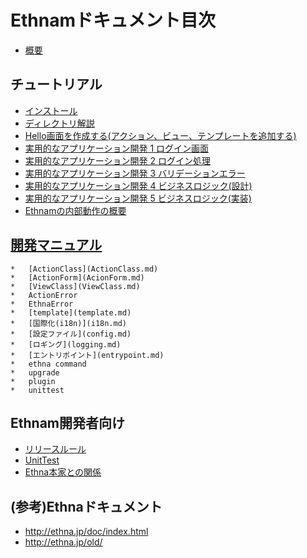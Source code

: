 # Ethnamドキュメント目次

*   [概要](00-intro.md)

##    チュートリアル
*  [インストール](10-install.md)
*  [ディレクトリ解説](11-directories.md)
*  [Hello画面を作成する(アクション、ビュー、テンプレートを追加する)](12-add-action-view-template.md)
*  [実用的なアプリケーション開発 1 ログイン画面](13-login-form.md)
*  [実用的なアプリケーション開発 2 ログイン処理](14-login-do.md)
*  [実用的なアプリケーション開発 3 バリデーションエラー](15-login-validation-error.md)
*  [実用的なアプリケーション開発 4 ビジネスロジック(設計)](16-business-logic.md)
*  [実用的なアプリケーション開発 5 ビジネスロジック(実装)](17-business-logic-actual.md)
*  [Ethnamの内部動作の概要](18-internals.md)

## [開発マニュアル](old/README.md)

```
*   [ActionClass](ActionClass.md)
*   [ActionForm](AcionForm.md)
*   [ViewClass](ViewClass.md)
*   ActionError
*   EthnaError
*   [template](template.md)
*   [国際化(i18n)](i18n.md)
*   [設定ファイル](config.md)
*   [ロギング](logging.md)
*   [エントリポイント](entrypoint.md)
*   ethna command
*   upgrade
*   plugin
*   unittest
```

## Ethnam開発者向け
*   [リリースルール](90-release.md)
*   [UnitTest](98-unittest.md)
*   [Ethna本家との関係](99-relationship-with-ethna.md)

## (参考)Ethnaドキュメント
* http://ethna.jp/doc/index.html
* http://ethna.jp/old/
